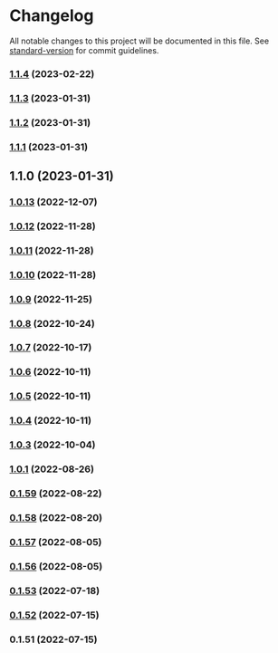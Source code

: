 # Changelog

All notable changes to this project will be documented in this file. See [standard-version](https://github.com/conventional-changelog/standard-version) for commit guidelines.

### [1.1.4](https://bitbucket.org/unikumdev/base-nodejs/compare/v1.1.3...v1.1.4) (2023-02-22)

### [1.1.3](https://bitbucket.org/unikumdev/base-nodejs/compare/v1.1.2...v1.1.3) (2023-01-31)

### [1.1.2](https://bitbucket.org/unikumdev/base-nodejs/compare/v1.1.1...v1.1.2) (2023-01-31)

### [1.1.1](https://bitbucket.org/unikumdev/base-nodejs/compare/v1.1.0...v1.1.1) (2023-01-31)

## 1.1.0 (2023-01-31)

### [1.0.13](https://bitbucket.org/unikumdev/base-nodejs/compare/v1.0.12...v1.0.13) (2022-12-07)

### [1.0.12](https://bitbucket.org/unikumdev/base-nodejs/compare/v1.0.9...v1.0.12) (2022-11-28)

### [1.0.11](https://bitbucket.org/unikumdev/base-nodejs/compare/v1.0.9...v1.0.11) (2022-11-28)

### [1.0.10](https://bitbucket.org/unikumdev/base-nodejs/compare/v1.0.9...v1.0.10) (2022-11-28)

### [1.0.9](https://bitbucket.org/unikumdev/base-nodejs/compare/v1.0.8...v1.0.9) (2022-11-25)

### [1.0.8](https://bitbucket.org/unikumdev/base-nodejs/compare/v1.0.7...v1.0.8) (2022-10-24)

### [1.0.7](https://bitbucket.org/unikumdev/base-nodejs/compare/v1.0.6...v1.0.7) (2022-10-17)

### [1.0.6](https://bitbucket.org/unikumdev/base-nodejs/compare/v1.0.5...v1.0.6) (2022-10-11)

### [1.0.5](https://bitbucket.org/unikumdev/base-nodejs/compare/v1.0.4...v1.0.5) (2022-10-11)

### [1.0.4](https://bitbucket.org/unikumdev/base-nodejs/compare/v1.0.3...v1.0.4) (2022-10-11)

### [1.0.3](https://bitbucket.org/unikumdev/base-nodejs/compare/v1.0.1...v1.0.3) (2022-10-04)

### [1.0.1](https://bitbucket.org/unikumdev/base-nodejs/compare/v0.1.59...v1.0.1) (2022-08-26)

### [0.1.59](https://bitbucket.org/unikumdev/base-nodejs/compare/v0.1.58...v0.1.59) (2022-08-22)

### [0.1.58](https://bitbucket.org/unikumdev/base-nodejs/compare/v0.1.57...v0.1.58) (2022-08-20)

### [0.1.57](https://bitbucket.org/unikumdev/base-nodejs/compare/v0.1.56...v0.1.57) (2022-08-05)

### [0.1.56](https://bitbucket.org/unikumdev/base-nodejs/compare/v0.1.53...v0.1.56) (2022-08-05)

### [0.1.53](https://bitbucket.org/unikumdev/base-nodejs/compare/v0.1.52...v0.1.53) (2022-07-18)

### [0.1.52](https://bitbucket.org/unikumdev/base-nodejs/compare/v0.1.51...v0.1.52) (2022-07-15)

### 0.1.51 (2022-07-15)
